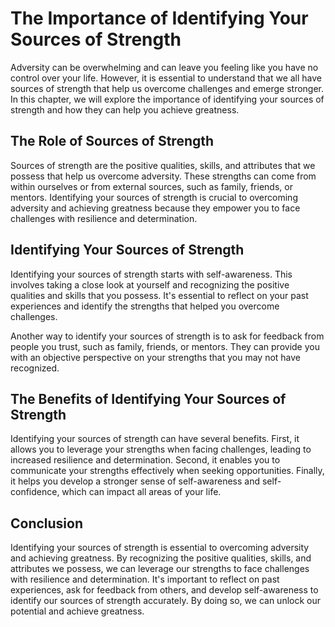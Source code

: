 The Importance of Identifying Your Sources of Strength
=======================================================================================================

Adversity can be overwhelming and can leave you feeling like you have no control over your life. However, it is essential to understand that we all have sources of strength that help us overcome challenges and emerge stronger. In this chapter, we will explore the importance of identifying your sources of strength and how they can help you achieve greatness.

The Role of Sources of Strength
-------------------------------

Sources of strength are the positive qualities, skills, and attributes that we possess that help us overcome adversity. These strengths can come from within ourselves or from external sources, such as family, friends, or mentors. Identifying your sources of strength is crucial to overcoming adversity and achieving greatness because they empower you to face challenges with resilience and determination.

Identifying Your Sources of Strength
------------------------------------

Identifying your sources of strength starts with self-awareness. This involves taking a close look at yourself and recognizing the positive qualities and skills that you possess. It's essential to reflect on your past experiences and identify the strengths that helped you overcome challenges.

Another way to identify your sources of strength is to ask for feedback from people you trust, such as family, friends, or mentors. They can provide you with an objective perspective on your strengths that you may not have recognized.

The Benefits of Identifying Your Sources of Strength
----------------------------------------------------

Identifying your sources of strength can have several benefits. First, it allows you to leverage your strengths when facing challenges, leading to increased resilience and determination. Second, it enables you to communicate your strengths effectively when seeking opportunities. Finally, it helps you develop a stronger sense of self-awareness and self-confidence, which can impact all areas of your life.

Conclusion
----------

Identifying your sources of strength is essential to overcoming adversity and achieving greatness. By recognizing the positive qualities, skills, and attributes we possess, we can leverage our strengths to face challenges with resilience and determination. It's important to reflect on past experiences, ask for feedback from others, and develop self-awareness to identify our sources of strength accurately. By doing so, we can unlock our potential and achieve greatness.
